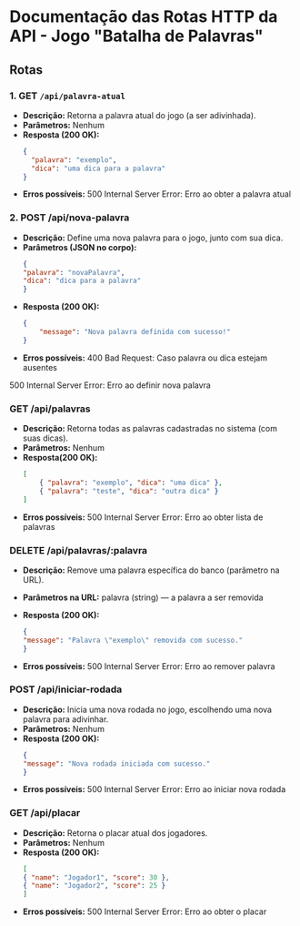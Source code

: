 # Documentação das Rotas HTTP da API - Jogo "Batalha de Palavras"

## Rotas

### 1. GET `/api/palavra-atual`

- **Descrição:** Retorna a palavra atual do jogo (a ser adivinhada).
- **Parâmetros:** Nenhum
- **Resposta (200 OK):**
  ```json
  {
    "palavra": "exemplo",
    "dica": "uma dica para a palavra"
  }

- **Erros possíveis:** 500 Internal Server Error: Erro ao obter a palavra atual

### 2. POST /api/nova-palavra
- **Descrição:** Define uma nova palavra para o jogo, junto com sua dica.
- **Parâmetros (JSON no corpo):**
    ```json
    {
    "palavra": "novaPalavra",
    "dica": "dica para a palavra"
    }
- **Resposta (200 OK):**
    ```json
    {
        "message": "Nova palavra definida com sucesso!"
    }
- **Erros possíveis:**
400 Bad Request: Caso palavra ou dica estejam ausentes

500 Internal Server Error: Erro ao definir nova palavra

### GET /api/palavras
- **Descrição:** Retorna todas as palavras cadastradas no sistema (com suas dicas).
- **Parâmetros:** Nenhum
- **Resposta(200 OK):**
    ```json
    [
        { "palavra": "exemplo", "dica": "uma dica" },
        { "palavra": "teste", "dica": "outra dica" }
    ]

- **Erros possíveis:** 500 Internal Server Error: Erro ao obter lista de palavras

### DELETE /api/palavras/:palavra
- **Descrição:** Remove uma palavra específica do banco (parâmetro na URL).

- **Parâmetros na URL:** palavra (string) — a palavra a ser removida

- **Resposta (200 OK):**
    ```json
    {
    "message": "Palavra \"exemplo\" removida com sucesso."
    }

- **Erros possíveis:** 500 Internal Server Error: Erro ao remover palavra

### POST /api/iniciar-rodada
- **Descrição:** Inicia uma nova rodada no jogo, escolhendo uma nova palavra para adivinhar.
- **Parâmetros:** Nenhum
- **Resposta (200 OK):**
    ```json
    {
    "message": "Nova rodada iniciada com sucesso."
    }

- **Erros possíveis:** 500 Internal Server Error: Erro ao iniciar nova rodada

### GET /api/placar
- **Descrição:** Retorna o placar atual dos jogadores.
- **Parâmetros:** Nenhum
- **Resposta (200 OK):**
    ```json
    [
    { "name": "Jogador1", "score": 30 },
    { "name": "Jogador2", "score": 25 }
    ]

- **Erros possíveis:** 500 Internal Server Error: Erro ao obter o placar